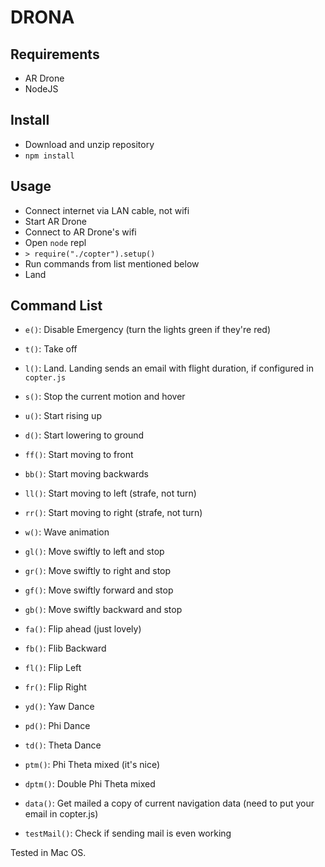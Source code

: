 DRONA
=====

## Requirements

* AR Drone
* NodeJS

## Install

* Download and unzip repository
* `npm install`

## Usage

* Connect internet via LAN cable, not wifi
* Start AR Drone
* Connect to AR Drone's wifi
* Open `node` repl
* `> require("./copter").setup()`
* Run commands from list mentioned below
* Land

## Command List

* `e()`: Disable Emergency (turn the lights green if they're red)
* `t()`: Take off
* `l()`: Land. Landing sends an email with flight duration, if configured in `copter.js`
* `s()`: Stop the current motion and hover

* `u()`: Start rising up
* `d()`: Start lowering to ground

* `ff()`: Start moving to front
* `bb()`: Start moving backwards
* `ll()`: Start moving to left (strafe, not turn)
* `rr()`: Start moving to right (strafe, not turn)

* `w()`: Wave animation

* `gl()`: Move swiftly to left and stop
* `gr()`: Move swiftly to right and stop
* `gf()`: Move swiftly forward and stop
* `gb()`: Move swiftly backward and stop

* `fa()`: Flip ahead (just lovely)
* `fb()`: Flib Backward
* `fl()`: Flip Left
* `fr()`: Flip Right

* `yd()`: Yaw Dance
* `pd()`: Phi Dance
* `td()`: Theta Dance

* `ptm()`: Phi Theta mixed (it's nice)
* `dptm()`: Double Phi Theta mixed

* `data()`: Get mailed a copy of current navigation data (need to put your email in copter.js)
* `testMail()`: Check if sending mail is even working

Tested in Mac OS.
